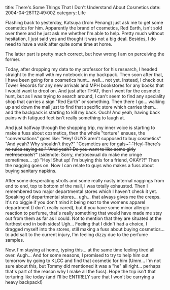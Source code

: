 title: There's Some Things That I Don't Understand About Cosmetics
date: 2004-04-28T12:49:00Z
category: Life

Flashing back to yesterday, Katsuya (from Penang) just ask me to get some cosmetics for him. Apparently the brand of cosmetics, Red Earth, isn't sold over there and he just ask me whether I'm able to help. Pretty much without hesitation, I just said yes and thought it was not a big deal. Besides, I do need to have a walk after quite some time at home.

The latter part is pretty much correct, but how wrong I am on perceiving the former.

Today, after dropping my data to my professor for his research, I headed straight to the mall with my notebook in my backpack. Then soon after that, I have been going for a cosmetics hunt… well… not yet. Instead, I check out Tower Records for any new arrivals and MPH bookstores for any books that I would want to drool on. And just after THAT, then I went for the cosmetic hunt, but as I was trying to search around, I can't seem to find any speciality shop that carries a sign "Red Earth" or something. Then there I go… walking up and down the mall just to find that specific store which carries them… and the backpack is starting to kill my back. Ouch! And yeah, having back pains with fatigued feet isn't really something to laugh at.

And just halfway through the shopping trip, my inner voice is starting to make a fuss about cosmetics, then the whole "torture" ensues, the "conversations" goes like: "Hey! GUYS aren't supposed to buy cosmetics" "And yeah? Why shouldn't they?" "Cosmetics are for gals~~~" "Hey! There's no rules saying so." "And yeah? Do you want to like some girly metrosexuals~~?" (sidenote: Sorry, metrosexual do make me cringe sometimes… :p) "Hey! Shut up! I'm buying this for a friend, OKAY?!" Then the nagging goes on. Now I can relate to guys who makes a fuss about buying sanitary napkins.

After some desperating strolls and some really nasty internal naggings from end to end, top to bottom of the mall, I was totally exhausted. Then I remembered two major departmental stores which I haven't check it yet. Speaking of departmental stores… ugh… that always gives me the creeps. It's no biggie if you don't mind it being next to the womens apparel department (I don't really cared), but if you have some minor allergic reaction to perfume, that's really something that would have made me stay out from them as far as I could. Not to mention that they are situated at the furthest end in both sides! Ugh… Feeling that I didn't had a choice, I dragged myself into the stores, still making a fuss about buying cosmetics… to add salt to the current injury, I'm feeling dizzy due to the perfume samples.

Now, I'm staying at home, typing this… at the same time feeling tired all over. Augh… And for some reasons, I promised to try to help him out tomorrow by going to KLCC and find that cosmetic for him (Umm… I'm not sure about this, but Tommy did mentioned it was a "he" all right… perhaps that's part of the reason why I make all the fuss). Hope the trip isn't that torturing like today (and I'll be ENTIRELY sure that I won't be carrying a heavy backpack!)
